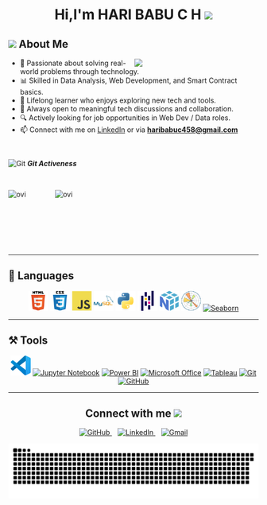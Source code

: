 <h1 align="center"><b>Hi,I'm HARI BABU C H</b> 
<img src="https://media.giphy.com/media/hvRJCLFzcasrR4ia7z/giphy.gif" width="35"></h1>

## <picture><img src="https://github.com/7oSkaaa/7oSkaaa/blob/main/Images/about_me.gif?raw=true" width=50px></picture> About Me

<picture> <img align="right" src="https://github.com/7oSkaaa/7oSkaaa/blob/main/Images/Right_Side.gif?raw=true" width = 250px></picture>

- 🚀 Passionate about solving real-world problems through technology.
- 📊 Skilled in Data Analysis, Web Development, and Smart Contract basics.
- 🧠 Lifelong learner who enjoys exploring new tech and tools.
- 💬 Always open to meaningful tech discussions and collaboration.
- 🔍 Actively looking for job opportunities in Web Dev / Data roles.
- 📫 Connect with me on [LinkedIn](https://www.linkedin.com/in/haribabuch) or via **haribabuc458@gmail.com**
<br>


 <img src="https://media.giphy.com/media/W5eoZHPpUx9sapR0eu/giphy.gif" width="30px" alt="Git"/>&nbsp;<i><b>Git Activeness</b></i></p>  
<p
 <img src="https://media.giphy.com/media/W5eoZHPpUx9sapR0eu/giphy.gif" width="30px" alt="Git"/>&nbsp;<i><b></b></i></p>  
<p><img align="left" src="https://github-readme-stats.vercel.app/api/top-langs?username=OvinduWijethunge&show_icons=true&locale=en&layout=compact&theme=chartreuse-dark" alt="ovi" /></p>  
<p>&nbsp;<img align="right" src="https://github-readme-stats.vercel.app/api?username=OvinduWijethunge&show_icons=true&locale=en&theme=chartreuse-dark" alt="ovi" width="410" /></p>  
<br><br><br><br><br>  
  

---

## 🧠 Languages

<p align="center">
  <a href="#"><img src="https://raw.githubusercontent.com/devicons/devicon/master/icons/html5/html5-original-wordmark.svg" width="40" height="40" alt="HTML"/></a>
  <a href="#"><img src="https://raw.githubusercontent.com/devicons/devicon/master/icons/css3/css3-original-wordmark.svg" width="40" height="40" alt="CSS"/></a>
  <a href="#"><img src="https://raw.githubusercontent.com/devicons/devicon/master/icons/javascript/javascript-original.svg" width="40" height="40" alt="JavaScript"/></a>
  <a href="#"><img src="https://raw.githubusercontent.com/devicons/devicon/master/icons/mysql/mysql-original-wordmark.svg" width="40" height="40" alt="SQL"/></a>
  <a href="#"><img src="https://raw.githubusercontent.com/devicons/devicon/master/icons/python/python-original.svg" width="40" height="40" alt="Python"/></a>
  <a href="#"><img src="https://raw.githubusercontent.com/devicons/devicon/master/icons/pandas/pandas-original.svg" width="40" height="40" alt="Pandas"/></a>
  <a href="#"><img src="https://raw.githubusercontent.com/devicons/devicon/master/icons/numpy/numpy-original.svg" width="40" height="40" alt="NumPy"/></a>
  <a href="#"><img src="https://raw.githubusercontent.com/devicons/devicon/master/icons/matplotlib/matplotlib-original.svg" width="40" height="40" alt="Matplotlib"/></a>
  <a href="#"><img src="https://seaborn.pydata.org/_static/logo-wide-lightbg.svg" width="60" height="40" alt="Seaborn"/></a>
</p>

---

## ⚒️ Tools

<p align="center">
  <a href="#"><img src="https://raw.githubusercontent.com/devicons/devicon/master/icons/vscode/vscode-original.svg" width="40" height="40" alt="VS Code"/></a>
  <a href="#"><img src="https://upload.wikimedia.org/wikipedia/commons/3/38/Jupyter_logo.svg" width="40" height="40" alt="Jupyter Notebook"/></a>
  <a href="#"><img src="https://cdn.worldvectorlogo.com/logos/power-bi.svg" width="40" height="40" alt="Power BI"/></a>
  <a href="#"><img src="https://cdn-icons-png.flaticon.com/512/732/732221.png" width="40" height="40" alt="Microsoft Office"/></a>
  <a href="#"><img src="https://cdn.worldvectorlogo.com/logos/tableau-software.svg" width="40" height="40" alt="Tableau"/></a>
  <a href="#"><img src="https://git-scm.com/images/logos/downloads/Git-Icon-1788C.png" width="40" height="40" alt="Git"/></a>
  <a href="#"><img src="https://img.icons8.com/color/48/000000/github--v1.png" width="40" height="40" alt="GitHub"/></a>
</p>

---
<div align="center">
<h2> Connect with me <img src='https://raw.githubusercontent.com/ShahriarShafin/ShahriarShafin/main/Assets/handshake.gif' width="100px"> </h2>

<p align="center">
  <a href="https://github.com/haribabuc458" target="_blank">
    <img src="https://img.icons8.com/color/48/000000/github--v1.png" width="35px" alt="GitHub"/>
  </a>
  &nbsp;&nbsp;
  <a href="https://www.linkedin.com/in/haribabuch" target="_blank">
    <img src="https://img.icons8.com/color/48/000000/linkedin.png" width="35px" alt="LinkedIn"/>
  </a>
  &nbsp;&nbsp;
  <a href="mailto:haribabuc458@gmail.com" target="_blank">
    <img src="https://img.icons8.com/color/48/000000/gmail--v1.png" width="35px" alt="Gmail"/>
  </a>
</p>
</div>


![snake gif](https://github.com/TekyaygilFethi/TekyaygilFethi/blob/output/github-contribution-grid-snake.svg)
